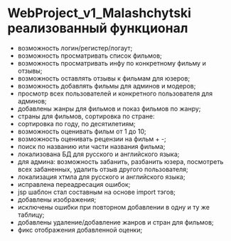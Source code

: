 # WebProject_v1_Malashchytski реализованный функционал
- возможность логин/регистер/логаут;
- возможность просматривать список фильмов;
- возможность просматривать инфу по конкретному фильму и отзывы;
- возможность оставлять отзывы к фильмам для юзеров;
- возможность добавлять фильмы для админов и модеров;
- просмотр всех пользователей и конкретного пользователя для админов;
- добавлены жанры для фильмов и показ фильмов по жанру;
- страны для фильмов, сортировка по стране:
- сортировка по году, по десятилетиям;
- возможность оценивать фильм от 1 до 10;
- возможность оценивать рецензии на фильм + -;
- поиск по названию или части названия фильма;
- локализована БД для русского и английского языка;
- для админа: возможность забанить, разбанить юзера, посмотреть всех забаненных, удалить отзыв другого пользователя;
- локализация хтмла для русского и английского языка;
- исправлена переадресация ошибок;
- jsp шаблон стал составным на основе import тэгов;
- добавлены изображения;
- исключены ошибки при повторном добавлении в одну и ту же таблицу;
- добавлены удаление/добавление жанров и стран для фильмов;
- фикс отображения добавленной оценки;
